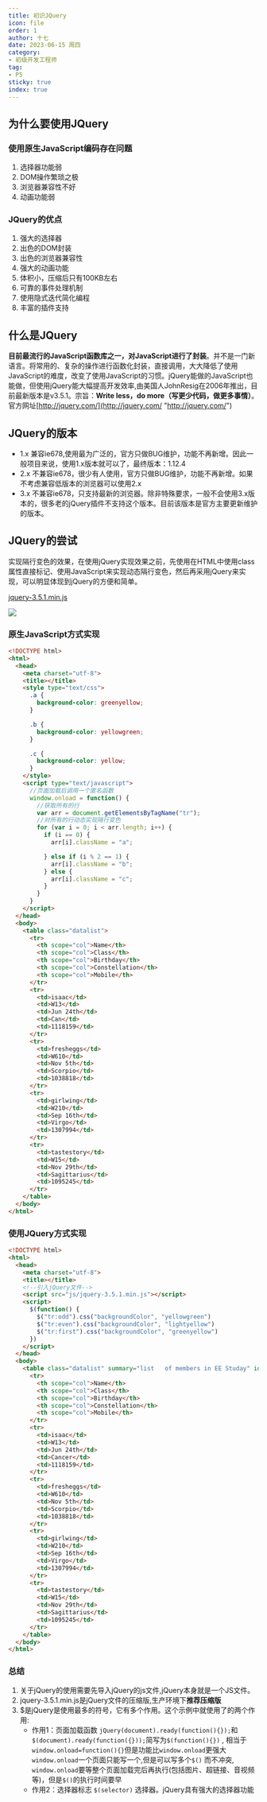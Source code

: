 ```yaml
---
title: 初识JQuery
icon: file
order: 1
author: 十七
date: 2023-06-15 周四
category:
- 初级开发工程师
tag:
- P5
sticky: true
index: true
---
```



## 为什么要使用JQuery

###  使用原生JavaScript编码存在问题 

1.  选择器功能弱&#x20;
2.  DOM操作繁琐之极
3.  浏览器兼容性不好
4.  动画功能弱

### JQuery的优点

1.  强大的选择器
2.  出色的DOM封装
3.  出色的浏览器兼容性
4.  强大的动画功能
5.  体积小，压缩后只有100KB左右
6.  可靠的事件处理机制
7.  使用隐式迭代简化编程
8.  丰富的插件支持

## 什么是JQuery

**目前最流行的JavaScript函数库之一，对JavaScript进行了封装**。并不是一门新语言。将常用的、复杂的操作进行函数化封装，直接调用，大大降低了使用JavaScript的难度，改变了使用JavaScript的习惯。jQuery能做的JavaScript也能做，但使用jQuery能大幅提高开发效率,由美国人JohnResig在2006年推出，目前最新版本是v3.5.1。宗旨：**Write less，do more（写更少代码，做更多事情）**。官方网址[http://jquery.com/](http://jquery.com/ "http://jquery.com/")

## JQuery的版本

-   1.x
    兼容ie678,使用最为广泛的，官方只做BUG维护，功能不再新增。因此一般项目来说，使用1.x版本就可以了，最终版本：1.12.4
-   2.x
    不兼容ie678，很少有人使用，官方只做BUG维护，功能不再新增。如果不考虑兼容低版本的浏览器可以使用2.x
-   3.x
    不兼容ie678，只支持最新的浏览器。除非特殊要求，一般不会使用3.x版本的，很多老的jQuery插件不支持这个版本。目前该版本是官方主要更新维护的版本。

## JQuery的尝试

实现隔行变色的效果，在使用jQuery实现效果之前，先使用在HTML中使用class属性直接标记、使用JavaScript来实现动态隔行变色，然后再采用jQuery来实现，可以明显体现到jQuery的方便和简单。

[jquery-3.5.1.min.js](file/jquery-3.5.1.min_NStiFUii2z.js)

![](./image/image_h1PzWd2a4I.png)

### 原生JavaScript方式实现

```html
<!DOCTYPE html>
<html>
  <head>
    <meta charset="utf-8">
    <title></title>
    <style type="text/css">
      .a {
        background-color: greenyellow;
      }

      .b {
        background-color: yellowgreen;
      }

      .c {
        background-color: yellow;
      }
    </style>
    <script type="text/javascript">
      //页面加载后调用一个匿名函数 
      window.onload = function() {
        //获取所有的行 
        var arr = document.getElementsByTagName("tr");
        //对所有的行动态实现隔行变色   
        for (var i = 0; i < arr.length; i++) {
          if (i == 0) {
            arr[i].className = "a";

          } else if (i % 2 == 1) {
            arr[i].className = "b";
          } else {
            arr[i].className = "c";
          }
        }
      }
    </script>
  </head>
  <body>
    <table class="datalist">
      <tr>
        <th scope="col">Name</th>
        <th scope="col">Class</th>
        <th scope="col">Birthday</th>
        <th scope="col">Constellation</th>
        <th scope="col">Mobile</th>
      </tr>
      <tr>
        <td>isaac</td>
        <td>W13</td>
        <td>Jun 24th</td>
        <td>Can</td>
        <td>1118159</td>
      </tr>
      <tr>
        <td>fresheggs</td>
        <td>W610</td>
        <td>Nov 5th</td>
        <td>Scorpio</td>
        <td>1038818</td>
      </tr>
      <tr>
        <td>girlwing</td>
        <td>W210</td>
        <td>Sep 16th</td>
        <td>Virgo</td>
        <td>1307994</td>
      </tr>
      <tr>
        <td>tastestory</td>
        <td>W15</td>
        <td>Nov 29th</td>
        <td>Sagittarius</td>
        <td>1095245</td>
      </tr>
    </table>
  </body>
</html>
```

### 使用JQuery方式实现

```html
<!DOCTYPE html>
<html>
  <head>
    <meta charset="utf-8">
    <title></title>
    <!--引入jQuery文件-->
    <script src="js/jquery-3.5.1.min.js"></script>
    <script>
      $(function() {
        $("tr:odd").css("backgroundColor", "yellowgreen")
        $("tr:even").css("backgroundColor", "lightyellow")
        $("tr:first").css("backgroundColor", "greenyellow")
      })
    </script>
  </head>
  <body>
    <table class="datalist" summary="list   of members in EE Studay" id="oTable">
      <tr>
        <th scope="col">Name</th>
        <th scope="col">Class</th>
        <th scope="col">Birthday</th>
        <th scope="col">Constellation</th>
        <th scope="col">Mobile</th>
      </tr>
      <tr>
        <td>isaac</td>
        <td>W13</td>
        <td>Jun 24th</td>
        <td>Cancer</td>
        <td>1118159</td>
      </tr>
      <tr>
        <td>fresheggs</td>
        <td>W610</td>
        <td>Nov 5th</td>
        <td>Scorpio</td>
        <td>1038818</td>
      </tr>
      <tr>
        <td>girlwing</td>
        <td>W210</td>
        <td>Sep 16th</td>
        <td>Virgo</td>
        <td>1307994</td>
      </tr>
      <tr>
        <td>tastestory</td>
        <td>W15</td>
        <td>Nov 29th</td>
        <td>Sagittarius</td>
        <td>1095245</td>
      </tr>
    </table>
  </body>
</html>
```

### 总结

1.  关于jQuery的使用需要先导入jQuery的js文件,jQuery本身就是一个JS文件。
2.  jquery-3.5.1.min.js是jQuery文件的压缩版,生产环境下**推荐压缩版**
3.  \$是jQuery是使用最多的符号，它有多个作用。这个示例中就使用了的两个作用:
    -   作用1：页面加载函数
        `jQuery(document).ready(function(){});`和`$(document).ready(function({}));`简写为`$(function(){})` , 相当于​`window.onload=function(){}`但是功能比`window.onload`更强大`window.onload`一个页面只能写一个,但是可以写多个`$()` 而不冲突, ​`window.onload`要等整个页面加载完后再执行(包括图片、超链接、音视频等)，但是`$()`的执行时间要早
    -   作用2：选择器标志 `$(selector)`
        选择器。jQuery具有强大的选择器功能
